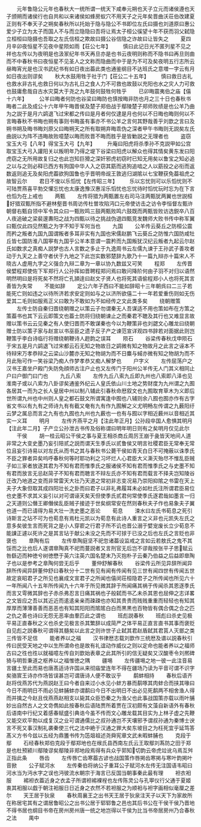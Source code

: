 <!-- { "loadSidebar": true } -->
　　元年鲁隐公元年也春秋大一统所谓一统天下咸奉元朔也天子立元而诸侯遵也天子颁朔而诸侯行也自共和以来诸侯如蜂房蚁穴不用天子之元年矣晋曲沃荘伯改建夏正则有不奉天子之朔矣春秋所以托始于隐与隐公不书即位左氏曰摄也刘道原曰惠公爱少子立为太子而国人不与而立隐隐曰吾将让焉太子桓公徯望十年不获而羽父弑隐立桓桓曰隐摄也吾取之左氏信桓之欺故曰摄公谷信隐之诈故曰让皆失之
　　夏四月辛卯夜恒星不见夜中星陨如雨【荘公七年】
　　慎曰此记日光不匿列星不见之祥也左传以为夜明是也汲冡纪年书天再旦亦是也书云夜明则称而不隐书曰再旦则曲而不中春秋书曰夜恒星不见圣人之文称而隐曲而中于是为不可及矣夜明五行志所云昼晦宵光是也汉书武纪书有如日夜出葢此类也通鉴纲目不达班氏之意増一字云有月如日夜出则谬矣
　　秋大水鼓用牲于社于门【荘公二十五年】
　　慎曰救日古礼也救水非古礼也救日何以为古礼日之食人力不可救也故鼓以充阳也水之灾人力可救也鼓庸愈哉自古水灾莫大于尧之九年鼓何鼓牲何牲乎
　　已卯晦震夷伯之庙【僖十六年】
　　公羊曰晦者何防也谷梁曰晦防也慎按晦非防也月之三十日也春秋书晦者二此及成公十六年甲午晦晋侯及楚子郑伯战于鄢陵楚子郑师败绩是也公羊乃曲为之説于是月六鹢退飞过宋都之传曰是月者何仅逮是月也何以不日晦也晦则何以不言晦春秋不书晦也朔有事则书晦虽有事亦不书公羊之言何其野哉善乎刘歆之言曰及朔书朔及晦书晦刘原父曰晦朔天之所有取朔弃晦乖伪之深者甲午书晦则无説矣左氏曲説以为阵不违晦故败噫楚以晦而败晋不晦而胜乎是皆勦説之无理者也
　　盗窃宝玉大弓【八年】得宝玉大弓【九年】
　　升庵曰阳虎将杀季孙不克説甲如公宫取宝玉大弓入讙阳关以叛明年乃得之堤下谷梁曰阳虎以解众也得其情矣黄东发曰阳虎窃之无所用故复归之也此岂知巨猾之深奸邪虎初窃时已知无用矣以鲁宝之知必追之以与之则必释已西方有狗国中华人入之窃其筯而逃狗追啮之人以筯投之必衔而返数返则追无及矣阳虎葢欲狗国鲁也乎晋明帝觇王敦逃归湖隂以七宝鞭获免葢祖虎之故智云尔
　　君日不悛以乐慆忧【左传昭三年】
　　乐以忘忧则可以乐慆忧则不可陆贾燕喜平勃交懽忘忧也太康逸豫汉惠淫乐慆忧也忘忧待时慆忧玩时忘为在下言也慆为在上戒也
　　两甄
　　左传将猎为两甄置左右司马注两甄犹两翼也世説桓好猎双甄所指不避林壑晋书周访传杜曽攻陷沔口元帝使访击之访令李恒督左甄许朝督右甄自领中军令其众曰一甄败鸣三鼓两甄败鸣六鼓既而两甄皆败访选鋭卒八百人夜追破之梁裴邃夀阳之战为四甄以待之挑战伪退四甄竞发魏师大败书传中称军翼曰甄仅此四见然甄之为字不知于军何当也
　　九国
　　公羊传云葵丘之防桓公震而矜之叛者九国九国谓叛者多耳非实有九国也宋儒赵鹏飞云葵丘之防惟六国防咸牡丘皆七国防淮八国寕有九国乎公羊本意谓一震矜而九国叛犹汉纪云叛者九起云尔赵氏如数求之真痴人説梦也古人言数之多止于九逸周书云左儒九谏于王孙武子善攻者动于九天之上善守者伏于九地之下此岂实数邪楚辞九歌乃十一篇九辩亦十篇宋人不晓古人虚用九字之义强合九辩二章为一章以协九数兹又可笑
　　程郑
　　左传晋侯嬖程郑使佐下军郑行人公孙挥如晋聘程郑问焉曰敢问降阶何由子羽不对归以语然明然明曰是将死矣不然将亡孔頴逹曰赵文子贤人也将死其语偷程郑小人也将死其言善皆为失常
　　不能如辞
　　定公六年子西曰不能如辞昭十三年朝呉曰二三子若能死亡则如违之以待所济若求安定则如与之以济所欲僖二十一年若爱重伤则如无伤爱其二毛则如服焉正义曰敢为不敢如为不如经传之文此类多矣
　　绕朝赠策
　　左传士防自秦归晋绕朝赠之以策云子勿谓秦无人吾谋适不用也策如布在方策之策葢书也其下云云即策文也葢士防将归绕朝谏止之而秦君不聴及其行也又难显言故赠以策书云云见秦之有人使归晋而不敢谋秦也今以为鞭策非也刘勰文心雕龙曰绕朝赠士防以策子家与赵宣以书巫臣之遗子反子产之谏范宣详观四书辞若对面据此则岂鞭策乎李白诗临行将赠绕朝鞭诗人趂韵之误耳
　　陨石
　　谷梁传春秋戊申陨石于宋五是月六鹢退飞过宋都云石无知之物故日之鹢微有知之物故月之此言之诬本不待辩宋万孝恭辩之云梁山沙麓亦无知之物胡为而不日麋与蜮亦微有知之物胡为而不月此殆可作一笑谷梁乃痴人作梦孝恭又痴人解梦也
　　户字义
　　左传屈荡户之汉书王嘉坐户殿门失防免顔师古注户止也又左传门于阳州公羊传无人门其义相同止户曰户御门曰门也
　　九丘八索
　　左传九丘八索九丘即九州也八索即八泽也见淮南子或以八索为八卦谬矣通鉴外纪云人皇氏依山川土地之势财度为九州谓之九囿各居其一而为之长人皇居中州以制八辅此引春秋命厯叙文也九囿取育草木为义即后世所谓九州也中州则人皇之都石鼓文所谓寓逢中囿也八辅则余八囿也囿亦作有古字省文书以有九有之师诗九有有截又奄有九有作九囿解之义尤明畅左传谓之九薮阳纡云梦之属总而言之九有也九囿也九州也九薮也一也有与囿以字相近薮州以音相近其实一义耳
　　明月
　　左传齐燕平之月【注此年正月】公孙段卒国人愈惧其明月【注此年二月】子产立公孙泄古书传及俗称谓曰明年明日则有之矣明月仅见此尔
　　干侯
　　胡一桂云昭公干侯之事与夏王相杀商丘周厉王崩于彘皆天地间人道非常之大变史墨乃妄引陪贰之説而谓天生季氏以贰鲁侯又明言社稷君臣无常奉无常位且妄引诗易以对左氏从而书之其与春秋书公薨干侯如青天白日不可掩蔽以诛季氏不臣之罪者异矣呜呼春秋何等时耶功利之习坏烂人心君臣大义澌灭殆尽不惟乱臣贼子如三家者放逐其君为不知有君而惟季氏之服诸侯不知有君而惟季氏之与史墨不知有君而放言无忌赵简子不知有君而聴言不辩左氏亦不知有君而载言不择夫岂知陵谷迁改乃地道之变而非常雷天大壮乃天道之常初非志变况易乃崇阳抑隂之书雷在天上夫子大象但取其成四阳壮长之卦而曰君子以非礼弗履耳未必如杜氏注所谓君臣易位也史墨不求其义妄引以对可谓诬天矣天但使季氏贰君何常使季氏逐君哉如墨言一归之天道则公僭王卿僭侯乱臣贼子接迹于世矣纲常安在然则春秋夫子作也易象夫子翼也道一而已请得为易大壮一洗史墨之恶论
　　荀息
　　涑水曰左氏书荀息之死引诗斯言之玷不可为也荀息有焉杜元凯以为荀息有此诗人重言之义非也元凯失左氏之意多矣彼生言而死背之是小人穿窬之行君子所不讥也晋公溺于嬖宠废长立少荀息不能誎正遽以死许之是其言玷于献公未没之先而不可捄于已没之后也左氏之言贬也非褒也
　　臯陶有后
　　左传臯陶庭坚不祀忽诸葢设监戒之言如云若敖氏之鬼不其馁而之比也后人遂谓臯陶真不祀而蔓説者又言刑官无后岂不谬哉按张平子思赋云咎繇迈而种徳兮树徳懋于英六注英六国名楚末乃灭抱朴子云秦乃伯益之后益即臯陶子也以是参考之臯陶何尝无后乎
　　董仲舒解春秋
　　谷梁传云所见异辞所闻异辞所传闻异辞董仲舒曰春秋分十二世有见有闻有传闻有见三世有闻四世有传闻五世故定哀昭君子之所见也襄成文宣君子之所闻也僖闵荘桓隐君子之所传闻也所见六十一年所闻八十五年所传闻九十六年于所见微其辞于所闻痛其祸于传闻杀其恩逐季氏而言又雩微其辞也子赤杀弗忍言日痛其祸也子般弑而书乙未杀其恩也屈伸之志详畧之文皆应之吾以其近近而逺逺亲亲而疎疎也亦知其贵贵而贱贱重重而轻轻也有知其厚厚而薄薄善善而恶恶也有知其阳阳而隂隂白白而黒黒也百物皆有偶合偶之合之匹之仇之善也诗曰无怨无恶率由羣匹此之谓也
　　班彪説春秋
　　班彪曰杀史见极平易正直春秋之义也杀史见极言杀其繁辞以成简严之体平易正直言直书其事而褒贬自见彪之説春秋可谓得其髓矣以此言之则许世子止弑其君赵盾弑其君莒人灭鄫之类三传皆不足信
　　能者养以之福
　　汉书律厯志载刘歆作三统厯及谱以説春秋引传曰民受天地之中以生所谓命也是故有礼谊动作威仪之则以定命也能者养以之福师古曰之徃也徃以就福噫左传自刘歆始表章之此其所引的信无疑矣又汉酸枣令刘熈碑猗与明哲秉道之枢养以之福惟徳之隅
　　疆埸
　　左传疆埸之地一彼一此注音易言疆土至此而易也唐髙适诗许国从来彻庙堂连年不得在疆场乃读为平音可谓不识字矣骆賔王诗亦作场皆误甚岂可谓唐诗人便不敢议乎
　　鹬蚌相持
　　春秋后语齐赵将伐燕苏代为燕説赵王曰今者自来过小水见小蚌方暴而鹬啄其肉蚌合而挟其喙曰今日不雨明日不雨必见蚌脯蚌亦谓鹬曰今日不出明日不出必见死鹬两不相舍渔人得而并擒之今赵且伐燕燕赵相支以毙其众臣恐秦之为渔父也此事战国策亦载以雨叶脯妙出自然古人之文竒儁如此按春秋后语陆贾所着贾在汉初颇有文藻自新语外有春秋后语南中行纪又着感春赋盛引典诰今虽不传而文心雕龙载其目实为上林子虚之先鞭又能交欢平勃以成复汉之业可谓通儒比之叔孙通岂不天壤邪予谓叔孙通为秦博士谀言不死又事汉制礼袭秦使三代之法中絶于汉通之罪大矣东坡目之为枉死宜乎延笃答髙义方书今兹以五经为鼎簠书传为笾爼祖述尧舜宪章文武未暇蚌脯也
　　克段于鄢
　　石经春秋郑伯克段于鄢郑地也在缑氏县西南左氏云王取鄢刘蒍防之田于郑是也杜预颍川鄢陵谬矣鄢陵非郑地段焉得有兵众乎郭知切韵云帝虎竝讹乌焉互舛正指此条
　　唇齿
　　左传唇亡齿寒葢古谚也战国策作唇掲齿寒掲与寒叶韵掲叶音掀
　　公子赋河水
　　左传秦伯将纳公子重耳公子赋河水左传无注国语韦昭曰河水当为沔水字之误也沔彼流水朝宗于海言已反国当朝事秦此最有理
　　袒衣衵服
　　裼袒衣葢近身之衣孟子所谓袒裼裸裎也左传陈灵公与孔寕仪行父通于夏姬衷其衵服以戯于朝注衵服日日近身之衣然不若袒服之为顺衵与袒字画相似毫厘之差尔
　　天王居于狄泉
　　春秋周襄王之出书天王居于狄泉注天子以天下为家故所在称居宅其有之谓居鲁昭公之出书公居于郓郓鲁之邑也其后书公在干侯干侯乃晋地不得书居也纲目书帝在房州房州唐一统之地岂得以干侯为比当书帝居房州乃合春秋之法
　　禺中
